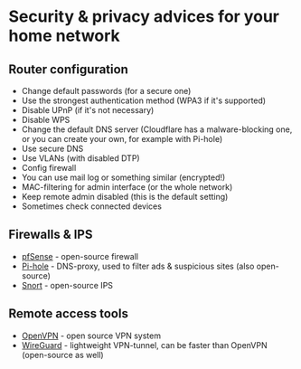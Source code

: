 # Security & privacy advices for your home network
## Router configuration
- Change default passwords (for a secure one)
- Use the strongest authentication method (WPA3 if it's supported)
- Disable UPnP (if it's not necessary)
- Disable WPS
- Change the default DNS server (Cloudflare has a malware-blocking one, or you can create your own, for example with Pi-hole)
- Use secure DNS
- Use VLANs (with disabled DTP)
- Config firewall
- You can use mail log or something similar (encrypted!)
- MAC-filtering for admin interface (or the whole network)
- Keep remote admin disabled (this is the default setting)
- Sometimes check connected devices

## Firewalls & IPS
- [pfSense](https://www.pfsense.org/) - open-source firewall
- [Pi-hole](https://pi-hole.net/) - DNS-proxy, used to filter ads & suspicious sites (also open-source)
- [Snort](https://www.snort.org/) - open-source IPS

## Remote access tools
- [OpenVPN](https://openvpn.net/) - open source VPN system
- [WireGuard](https://www.wireguard.com/) - lightweight VPN-tunnel, can be faster than OpenVPN (open-source as well)